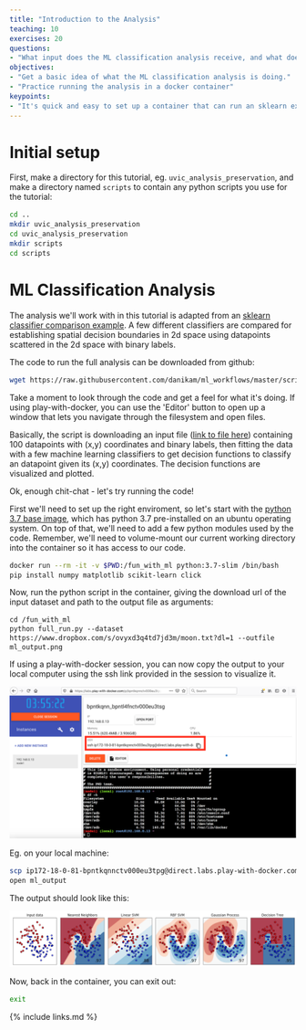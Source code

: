 ```yaml
---
title: "Introduction to the Analysis"
teaching: 10
exercises: 20
questions:
- "What input does the ML classification analysis receive, and what does it produce?"
objectives:
- "Get a basic idea of what the ML classification analysis is doing."
- "Practice running the analysis in a docker container"
keypoints:
- "It's quick and easy to set up a container that can run an sklearn example."
---
```


# Initial setup
First, make a directory for this tutorial, eg. `uvic_analysis_preservation`, and make a directory named `scripts` to contain any python scripts you use for the tutorial:

~~~bash
cd ..
mkdir uvic_analysis_preservation
cd uvic_analysis_preservation
mkdir scripts
cd scripts
~~~

# ML Classification Analysis

The analysis we'll work with in this tutorial is adapted from an [sklearn classifier comparison example](https://scikit-learn.org/stable/auto_examples/classification/plot_classifier_comparison.html#sphx-glr-auto-examples-classification-plot-classifier-comparison-py). A few different classifiers are compared for establishing spatial decision boundaries in 2d space using datapoints scattered in the 2d space with binary labels. 

The code to run the full analysis can be downloaded from github:

~~~bash
wget https://raw.githubusercontent.com/danikam/ml_workflows/master/scripts/full_run.py
~~~

Take a moment to look through the code and get a feel for what it's doing. If using play-with-docker, you can use the 'Editor' button to open up a window that lets you navigate through the filesystem and open files.

Basically, the script is downloading an input file ([link to file here](https://www.dropbox.com/s/ovyxd3q4td7jd3m/moon.txt?dl=1)) containing 100 datapoints with (x,y) coordinates and binary labels, then fitting the data with a few machine learning classifiers to get decision functions to classify an datapoint given its (x,y) coordinates. The decision functions are visualized and plotted. 

Ok, enough chit-chat - let's try running the code! 

First we'll need to set up the right enviroment, so let's start with the [python 3.7 base image](https://hub.docker.com/layers/python/library/python/3.7/images/sha256-70d6722ecc9641c47c30f59922afd3d439619e505243414c907a59361fb2bbfa?context=explore), which has python 3.7 pre-installed on an ubuntu operating system. On top of that, we'll need to add a few python modules used by the code. Remember, we'll need to volume-mount our current working directory into the container so it has access to our code.

~~~bash
docker run --rm -it -v $PWD:/fun_with_ml python:3.7-slim /bin/bash
pip install numpy matplotlib scikit-learn click
~~~

Now, run the python script in the container, giving the download url of the input dataset and path to the output file as arguments:

~~~
cd /fun_with_ml
python full_run.py --dataset https://www.dropbox.com/s/ovyxd3q4td7jd3m/moon.txt?dl=1 --outfile ml_output.png
~~~

If using a play-with-docker session, you can now copy the output to your local computer using the ssh link provided in the session to visualize it. 

<img src="../fig/pwd_ssh_link.png" alt="ssh" style="width:800px"> 

Eg. on your local machine:

~~~bash
scp ip172-18-0-81-bpntkqnnctv000eu3tpg@direct.labs.play-with-docker.com:~/uvic_analysis_preservation/scripts/*.png .
open ml_output
~~~

The output should look like this:

<img src="../fig/ml_output.png" alt="ssh" style="width:800px">

Now, back in the container, you can exit out:

~~~bash
exit
~~~

{% include links.md %}
